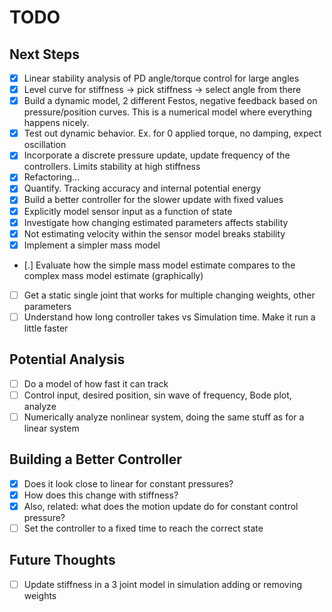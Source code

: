# TODO

## Next Steps
- [x] Linear stability analysis of PD angle/torque control for large angles
- [x] Level curve for stiffness -> pick stiffness -> select angle from there
- [x] Build a dynamic model, 2 different Festos, negative feedback based on pressure/position curves. This is a numerical model where everything happens nicely. 
- [x] Test out dynamic behavior. Ex. for 0 applied torque, no damping, expect oscillation
- [x] Incorporate a discrete pressure update, update frequency of the controllers. Limits stability at high stiffness
- [x] Refactoring...
- [x] Quantify. Tracking accuracy and internal potential energy
- [x] Build a better controller for the slower update with fixed values
- [x] Explicitly model sensor input as a function of state
- [x] Investigate how changing estimated parameters affects stability
- [x] Not estimating velocity within the sensor model breaks stability
- [x] Implement a simpler mass model
- [.] Evaluate how the simple mass model estimate compares to the complex mass model estimate (graphically)
- [ ] Get a static single joint that works for multiple changing weights, other parameters
- [ ] Understand how long controller takes vs Simulation time. Make it run a little faster

## Potential Analysis

- [ ] Do a model of how fast it can track
- [ ] Control input, desired position, sin wave of frequency, Bode plot, analyze
- [ ] Numerically analyze nonlinear system, doing the same stuff as for a linear system

## Building a Better Controller
- [x] Does it look close to linear for constant pressures?
- [x] How does this change with stiffness?
- [x] Also, related: what does the motion update do for constant control pressure?
- [ ] Set the controller to a fixed time to reach the correct state

## Future Thoughts
- [ ] Update stiffness in a 3 joint model in simulation adding or removing weights
